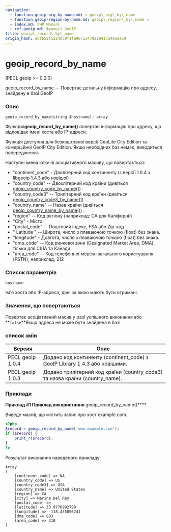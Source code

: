 ```yaml
---
navigation:
  - function.geoip-org-by-name.md: « geoip\_org\_by\_name
  - function.geoip-region-by-name.md: geoip\_region\_by\_name »
  - index.md: PHP Manual
  - ref.geoip.md: Функції GeoIP
title: geoip\_record\_by\_name
origin_hash: ddf652f5224dc9f1fa9671347921941ca401ea50
---
```

# geoip\_record\_by\_name

(PECL geoip >= 0.2.0)

geoip\_record\_by\_name — Повертає детальну інформацію про адресу, знайдену в базі GeoIP

### Опис

```methodsynopsis
geoip_record_by_name(string $hostname): array
```

Функция**geoip\_record\_by\_name()** повертає інформацію про адресу, що відповідає імені хоста або IP-адреси.

Функція доступна для безкоштовної версії GeoLite City Edition та комерційної GeoIP City Edition. Якщо необхідних баз немає, виводиться попередження.

Наступні імена ключів асоціативного масиву, що повертається:

-   "continent\_code" - Дволітерний код континенту (з версії 1.0.4 з libgeoip 1.4.3 або новішої)
-   "country\_code" -- Двохлітерний код країни (дивіться [geoip\_country\_code\_by\_name()](function.geoip-country-code-by-name.md)) .
-   "country\_code3" -- Трилітерний код країни (дивіться [geoip\_country\_code3\_by\_name()](function.geoip-country-code3-by-name.md)) .
-   "country\_name" -- Назва країни (дивіться [geoip\_country\_name\_by\_name()](function.geoip-country-name-by-name.md)) .
-   "region" -- Код регіону (наприклад: CA для Каліфорнії)
-   "City" - Місто.
-   "postal\_code" -- Поштовий індекс, FSA або Zip-код
-   " Latitude " -- Широта, число з плаваючою точкою (float) без знака.
-   "longitude" - Довгота, число з плаваючою точкою (float) без знака.
-   "dma\_code" -- Код ринкової зони (Designated Market Area, DMA), тільки для США та Канади
-   "area\_code" -- Код телефонної мережі загального користування (PSTN), наприклад, 212

### Список параметрів

`hostname`

Ім'я хоста або IP-адреса, дані за якою мають бути отримані.

### Значення, що повертаються

Повертає асоціативний масив у разі успішного виконання або \*\*`false`\*\*Якщо адреса не може бути знайдена в базі.

### список змін

| Версия | Опис |
| --- | --- |
| PECL geoip 1.0.4 | Додано код континенту (continent\_code) з GeoIP Library 1.4.3 або новішими. |
| PECL geoip 1.0.3 | Додано трилітерний код країни (country\_code3) та назва країни (country\_name). |

### Приклади

**Приклад #1 Приклад використання** geoip\_record\_by\_name()\*\*\*\*

Виведе масив, що містить запис про хост example.com.

```php
<?php
$record = geoip_record_by_name('www.example.com');
if ($record) {
    print_r($record);
}
?>
```

Результат виконання наведеного прикладу:

```
Array
(
    [continent_code] => NA
    [country_code] => US
    [country_code3] => USA
    [country_name] => United States
    [region] => CA
    [city] => Marina Del Rey
    [postal_code] =>
    [latitude] => 33.9776992798
    [longitude] => -118.435096741
    [dma_code] => 803
    [area_code] => 310
)
```
